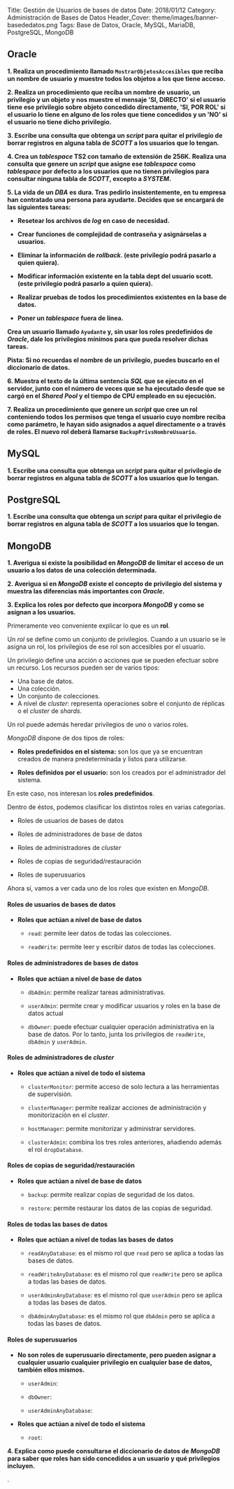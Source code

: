Title: Gestión de Usuarios de bases de datos
Date: 2018/01/12
Category: Administración de Bases de Datos
Header_Cover: theme/images/banner-basededatos.png
Tags: Base de Datos, Oracle, MySQL, MariaDB, PostgreSQL, MongoDB

## Oracle

**1. Realiza un procedimiento llamado `MostrarObjetosAccesibles` que reciba un nombre de usuario y muestre todos los objetos a los que tiene acceso.**



**2. Realiza un procedimiento que reciba un nombre de usuario, un privilegio y un objeto y nos muestre el mensaje 'SI, DIRECTO' si el usuario tiene ese privilegio sobre objeto concedido directamente, 'SI, POR ROL' si el usuario lo tiene en alguno de los roles que tiene concedidos y un 'NO' si el usuario no tiene dicho privilegio.**



**3. Escribe una consulta que obtenga un *script* para quitar el privilegio de borrar registros en alguna tabla de *SCOTT* a los usuarios que lo tengan.**



**4. Crea un *tablespace* TS2 con tamaño de extensión de 256K. Realiza una consulta que genere un *script* que asigne ese *tablespace* como *tablespace* por defecto a los usuarios que no tienen privilegios para consultar ninguna tabla de *SCOTT*, excepto a *SYSTEM*.**



**5. La vida de un *DBA* es dura. Tras pedirlo insistentemente, en tu empresa han contratado una persona para ayudarte. Decides que se encargará de las siguientes tareas:**

- **Resetear los archivos de *log* en caso de necesidad.**

- **Crear funciones de complejidad de contraseña y asignárselas a usuarios.**

- **Eliminar la información de *rollback*. (este privilegio podrá pasarlo a quien quiera).**

- **Modificar información existente en la tabla dept del usuario scott. (este privilegio podrá pasarlo a quien quiera).**

- **Realizar pruebas de todos los procedimientos existentes en la base de datos.**

- **Poner un *tablespace* fuera de línea.**

**Crea un usuario llamado `Ayudante` y, sin usar los roles predefinidos de *Oracle*, dale los privilegios mínimos para que pueda resolver dichas tareas.**

**Pista: Si no recuerdas el nombre de un privilegio, puedes buscarlo en el diccionario de datos.**



**6. Muestra el texto de la última sentencia *SQL* que se ejecuto en el servidor, junto con el número de veces que se ha ejecutado desde que se cargó en el *Shared Pool* y el tiempo de CPU empleado en su ejecución.**



**7. Realiza un procedimiento que genere un *script* que cree un rol conteniendo todos los permisos que tenga el usuario cuyo nombre reciba como parámetro, le hayan sido asignados a aquel directamente o a través de roles. El nuevo rol deberá llamarse `BackupPrivsNombreUsuario`.**




## MySQL

**1. Escribe una consulta que obtenga un *script* para quitar el privilegio de borrar registros en alguna tabla de *SCOTT* a los usuarios que lo tengan.**




## PostgreSQL

**1. Escribe una consulta que obtenga un *script* para quitar el privilegio de borrar registros en alguna tabla de *SCOTT* a los usuarios que lo tengan.**




## MongoDB

**1. Averigua si existe la posibilidad en *MongoDB* de limitar el acceso de un usuario a los datos de una colección determinada.**



**2. Averigua si en *MongoDB* existe el concepto de privilegio del sistema y muestra las diferencias más importantes con *Oracle*.**



**3. Explica los roles por defecto que incorpora *MongoDB* y como se asignan a los usuarios.**

Primeramente veo conveniente explicar lo que es un **rol**.

Un *rol* se define como un conjunto de privilegios. Cuando a un usuario se le asigna un rol, los privilegios de ese rol son accesibles por el usuario.

Un privilegio define una acción o acciones que se pueden efectuar sobre un recurso. Los recursos pueden ser de varios tipos:

- Una base de datos.
- Una colección.
- Un conjunto de colecciones.
- A nivel de *cluster*: representa operaciones sobre el conjunto de réplicas o el *cluster* de *shards*.

Un rol puede además heredar privilegios de uno o varios roles.

*MongoDB* dispone de dos tipos de roles:

- **Roles predefinidos en el sistema:** son los que ya se encuentran creados de manera predeterminada y listos para utilizarse.

- **Roles definidos por el usuario:** son los creados por el administrador del sistema.

En este caso, nos interesan los **roles predefinidos**.

Dentro de éstos, podemos clasificar los distintos roles en varias categorías.

- Roles de usuarios de bases de datos

- Roles de administradores de base de datos

- Roles de administradores de *cluster*

- Roles de copias de seguridad/restauración

- Roles de superusuarios

Ahora sí, vamos a ver cada uno de los roles que existen en *MongoDB*.

#### Roles de usuarios de bases de datos

- **Roles que actúan a nivel de base de datos**

    - `read`: permite leer datos de todas las colecciones.

    - `readWrite`: permite leer y escribir datos de todas las colecciones.


#### Roles de administradores de bases de datos

- **Roles que actúan a nivel de base de datos**

    - `dbAdmin`: permite realizar tareas administrativas.

    - `userAdmin`: permite crear y modificar usuarios y roles en la base de datos actual

    - `dbOwner`: puede efectuar cualquier operación administrativa en la base de datos. Por lo tanto, junta los privilegios de `readWrite`, `dbAdmin` y `userAdmin`.


#### Roles de administradores de *cluster*

- **Roles que actúan a nivel de todo el sistema**

    - `clusterMonitor`: permite acceso de solo lectura a las herramientas de supervisión.

    - `clusterManager`: permite realizar acciones de administración y monitorización en el *cluster*.

    - `hostManager`: permite monitorizar y administrar servidores.

    - `clusterAdmin`: combina los tres roles anteriores, añadiendo además el rol `dropDatabase`.


#### Roles de copias de seguridad/restauración

- **Roles que actúan a nivel de base de datos**

    - `backup`: permite realizar copias de seguridad de los datos.

    - `restore`: permite restaurar los datos de las copias de seguridad.


#### Roles de todas las bases de datos

- **Roles que actúan a nivel de todas las bases de datos**

    - `readAnyDatabase`: es el mismo rol que `read` pero se aplica a todas las bases de datos.

    - `readWriteAnyDatabase`: es el mismo rol que `readWrite` pero se aplica a todas las bases de datos.

    - `userAdminAnyDatabase`: es el mismo rol que `userAdmin` pero se aplica a todas las bases de datos.

    - `dbAdminAnyDatabase`: es el mismo rol que `dbAdmin` pero se aplica a todas las bases de datos.


#### Roles de superusuarios

- **No son roles de superusuario directamente, pero pueden asignar a cualquier usuario cualquier privilegio en cualquier base de datos, también ellos mismos.**

    - `userAdmin`:

    - `dbOwner`:

    - `userAdminAnyDatabase`:

- **Roles que actúan a nivel de todo el sistema**

    - `root`:














**4. Explica como puede consultarse el diccionario de datos de *MongoDB* para saber que roles han sido concedidos a un usuario y qué privilegios incluyen.**

















.
